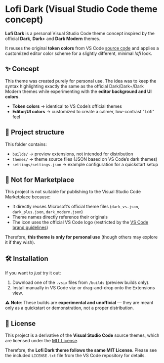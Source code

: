 # Lofi Dark (Visual Studio Code theme concept)

**Lofi Dark** is a personal Visual Studio Code theme concept inspired by the
official **Dark**, **Dark+** and **Dark Modern** themes.

It reuses the original **token colors** from VS Code
[source code](https://github.com/microsoft/vscode/tree/main/extensions/theme-defaults/themes)
and applies a customized editor color scheme for a slightly different, minimal
_lofi_ look.

## ✨ Concept

This theme was created purely for personal use. The idea was to keep the syntax
highlighting exactly the same as the official Dark/Dark+/Dark Modern themes
while experimenting with the **editor background and UI colors**.

- **Token colors** -> identical to VS Code’s official themes
- **Editor/UI colors** -> customized to create a calmer, low-contrast "Lofi"
  feel

## 📂 Project structure

This folder contains:

- `builds/` -> preview extensions, not intended for distribution
- `themes/` -> theme source files (JSON based on VS Code’s dark themes)
- `settings/settings.json` → example configuration for a quickstart setup

## 🚫 Not for Marketplace

This project is not suitable for publishing to the Visual Studio Code
Marketplace because:

- It directly reuses Microsoft’s official theme files (`dark_vs.json`,
  `dark_plus.json`, `dark_modern.json`)
- Theme names directly reference their originals
- The icon uses the official VS Code logo (restricted by the
  [VS Code brand guidelines](https://code.visualstudio.com/brand))

Therefore, **this theme is only for personal use** (though others may explore it
if they wish).

## 🛠 Installation

If you want to _just_ try it out:

1. Download one of the `.vsix` files from `/builds` (preview builds only).
2. Install manually in VS Code via: or drag-and-drop onto the Extensions view.

⚠️ **Note**: These builds are **experimental and unofficial** — they are meant
only as a quickstart or demonstration, not a proper distribution.

## 📜 License

This project is a derivative of the **Visual Studio Code** source themes, which
are licensed under the [MIT License](https://opensource.org/licenses/MIT).

Therefore, the **Lofi Dark theme follows the same MIT License**. Please see the
included `LICENSE.txt` file from the VS Code repository for details.
